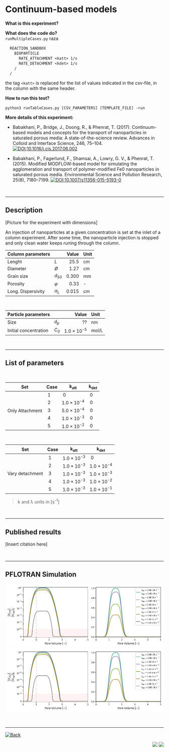 # Continuum-based models 

**What is this experiment?**<br>


**What does the code do?**<br>
`runMultipleCases.py` raza

```
  REACTION_SANDBOX
    BIOPARTICLE
      RATE_ATTACHMENT <katt> 1/s
      RATE_DETACHMENT <kdet> 1/s
    /
  /
```
the tag `<katt>` is replaced for the list of values indicated in the csv-file, in the column with the same header. 

**How to run this test?**<br>
```
python3 runTableCases.py [CSV_PARAMETERS] [TEMPLATE_FILE] -run
```

**More details of this experiment:** <br>
- Babakhani, P., Bridge, J., Doong, R., & Phenrat, T. (2017). Continuum-based models and concepts for the transport of nanoparticles in saturated porous media: A state-of-the-science review. Advances in Colloid and Interface Science, 246, 75–104.  [![DOI:10.1016/j.cis.2017.06.002](https://zenodo.org/badge/DOI/10.1016/j.cis.2017.06.002.svg)](http://dx.doi.org/10.1016/j.cis.2017.06.002)

- Babakhani, P., Fagerlund, F., Shamsai, A., Lowry, G. V., & Phenrat, T. (2015). Modified MODFLOW-based model for simulating the agglomeration and transport of polymer-modified Fe0 nanoparticles in saturated porous media. Environmental Science and Pollution Research, 25(8), 7180–7199. [![DOI:10.1007/s11356-015-5193-0](https://zenodo.org/badge/DOI/10.1007/s11356-015-5193-0.svg)](http://link.springer.com/10.1007/s11356-015-5193-0)
<p>&nbsp;</p>

***

## Description

[Picture for the experiment with dimensions]

<p>
An injection of nanoparticles at a given concentration is set at the inlet of a column experiment. After some time, the nanoparticle injection is stopped and only clean water keeps runing through the column. 
</p>

|Column parameters | | Value | Unit |
|---|---|--:|:--|
|Lenght| *L* |25.5|cm|
|Diameter| *Ø* | 1.27|cm|
|Grain size| *d<sub>50</sub>*|0.300|mm|
|Porosity| *φ*|0.33|-|
|Long. Dispersivity| *α<sub>L</sub>*|0.015|cm|

<p>&nbsp;</p>

|Particle parameters | | Value | Unit |
|---|---|--:|:--|
|Size | *d<sub>p</sub>*| ?? | nm |
|Initial concentration| *C<sub>0</sub>*| 1.0 × 10<sup>-5</sup>|mol/L|

<p>&nbsp;</p>

***

## **List of parameters**

<p>&nbsp;</p>

<table class="demo">
	<thead>
	<tr>
		<th>Set<br></th>
		<th>Case</th>
	  <th>k<sub>att</sub></th>
    <th>k<sub>det</sub></th>
	</tr>
	</thead>
	<tbody>
	<tr>
		<td rowspan=5>Only Attachment <br></td>
    <td>&nbsp;1</td>
		<td>&nbsp;0</td>
		<td>&nbsp;0</td>
	</tr>
	<tr>
		<td>&nbsp;2</td>
		<td>1.0 × 10<sup>-4</sup></td>
		<td>&nbsp;0</td>
	</tr>
	<tr>
		<td>&nbsp;3</td>
		<td>5.0 × 10<sup>-4</sup></td>
		<td>&nbsp;0</td>
	</tr>
	<tr>
		<td>&nbsp;4</td>
		<td>1.0 × 10<sup>-3</sup></td>
		<td>&nbsp;0</td>
	</tr>
	<tr>
		<td>&nbsp;5</td>
		<td>1.0 × 10<sup>-2</sup></td>
		<td>&nbsp;0</td>
	</tr>
	<tbody>
</table>
<p>&nbsp;</p>
<table class="demo">
	<thead>
	<tr>
		<th>Set<br></th>
		<th>Case</th>
	  <th>k<sub>att</sub></th>
    <th>k<sub>det</sub></th>
	</tr>
	</thead>
	<tbody>
	<tr>
		<td rowspan=5>Vary detachment <br></td>
    <td>&nbsp;1</td>
		<td>1.0 × 10<sup>-3</sup></td>
    <td>&nbsp;0</td>
	</tr>
	<tr>
		<td>&nbsp;2</td>
		<td>1.0 × 10<sup>-3</sup></td>
		<td>1.0 × 10<sup>-4</sup></td>
	</tr>
	<tr>
		<td>&nbsp;3</td>
		<td>1.0 × 10<sup>-3</sup></td>
		<td>1.0 × 10<sup>-3</sup></td>
	</tr>
	<tr>
		<td>&nbsp;4</td>
		<td>1.0 × 10<sup>-3</sup></td>
		<td>1.0 × 10<sup>-2</sup></td>
	</tr>
	<tr>
		<td>&nbsp;5</td>
		<td>1.0 × 10<sup>-3</sup></td>
		<td>1.0 × 10<sup>-1</sup></td>
	</tr>
	<tbody>
</table>

> k and λ units in [s<sup>-1</sup>]

<p>&nbsp;</p>


***

## **Published results**

[Insert citation here]
<p>&nbsp;</p>

***

## **PFLOTRAN Simulation**

<img src="./AtDetCol_media/plot/OnlyAttachment.png" alt="Column flow" width=600>

<img src="./AtDetCol_media/plot/OnlyAttachment.png" alt="Column flow" width=600>

<p>&nbsp;</p>

_______

<a href="https://edsaac.github.io/bioparticle/listTests.html">
	<img alt="Back" src="https://img.shields.io/badge/&#11013;-Go back-purple?style=for-the-badge">
</a>

<p align="right">
    <img src="https://img.shields.io/badge/Works on-my machine-purple?style=for-the-badge">
    <img src="https://img.shields.io/badge/-&#127802;-purple?style=for-the-badge">
</p>
